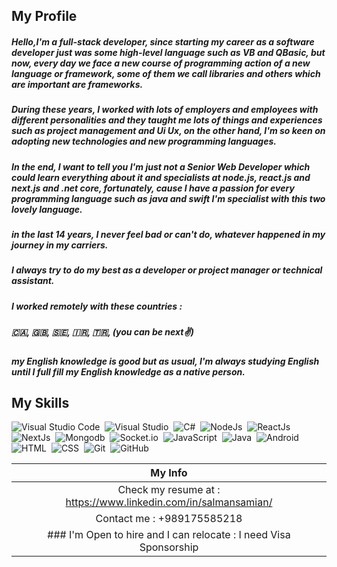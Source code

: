 ## My Profile

##### Hello,I'm a full-stack developer, since starting my career as a software developer just was some high-level language such as VB and QBasic, but now, every day we face a new course of programming action of a new language or framework, some of them we call libraries and others which are important are frameworks.

##### During these years, I worked with lots of employers and employees with different personalities and they taught me lots of things and experiences such as project management and Ui Ux, on the other hand, I'm so keen on adopting new technologies and new programming languages.

##### In the end, I want to tell you I'm just not a Senior Web Developer which could learn everything about it and specialists at node.js, react.js and next.js and .net core, fortunately, cause I have a passion for every programming language such as java and swift I'm specialist with this two lovely language. 

##### in the last 14 years, I never feel bad or can't do, whatever happened in my journey in my carriers.

##### I always try to do my best as a developer or project manager or technical assistant.

##### I worked remotely with these countries :
##### 🇨🇦, 🇬🇧, 🇸🇪, 🇮🇷, 🇹🇷, (you can be next✌)
##### my English knowledge is good but as usual, I'm always studying English until I full fill my English knowledge as a native person.   	



## My Skills

![Visual Studio Code](https://img.shields.io/badge/-Visual%20Studio%20Code-05122A?style=for-the-badge&logo=visual-studio-code&logoColor=007ACC)&nbsp;
![Visual Studio](https://img.shields.io/badge/-Visual%20Studio-05122A?style=for-the-badge&logo=visual-studio&logoColor=007ACC)&nbsp;
![C#](https://img.shields.io/badge/-CSharp-05122A?style=for-the-badge&logo=csharp)&nbsp;
![NodeJs](https://img.shields.io/badge/-NodeJs-05122A?style=for-the-badge&logo=node.js)&nbsp;
![ReactJs](https://img.shields.io/badge/-ReactJs-05122A?style=for-the-badge&logo=React)&nbsp;
![NextJs](https://img.shields.io/badge/-NextJs-05122A?style=for-the-badge&logo=Next.js)&nbsp;
![Mongodb](https://img.shields.io/badge/-Mongodb-05122A?style=for-the-badge&logo=Mongodb)&nbsp;
![Socket.io](https://img.shields.io/badge/-Socket.io-05122A?style=for-the-badge&logo=Socket.io)&nbsp;
![JavaScript](https://img.shields.io/badge/-JavaScript-05122A?style=for-the-badge&logo=javascript)&nbsp;
![Java](https://img.shields.io/badge/-Java-05122A?style=for-the-badge&logo=Java&logoColor=FFA518)&nbsp;
![Android](https://img.shields.io/badge/-Android-05122A?style=for-the-badge&logo=Android&logoColor=FFA518)&nbsp;
![HTML](https://img.shields.io/badge/-HTML-05122A?style=for-the-badge&logo=HTML5)&nbsp;
![CSS](https://img.shields.io/badge/-CSS-05122A?style=for-the-badge&logo=CSS3&logoColor=1572B6)&nbsp;
![Git](https://img.shields.io/badge/-Git-05122A?style=for-the-badge&logo=git)&nbsp;
![GitHub](https://img.shields.io/badge/-GitHub-05122A?style=for-the-badge&logo=github)&nbsp;






|My Info   	|
|:-:	|
|Check my resume at : https://www.linkedin.com/in/salmansamian/   	|
|Contact me : +989175585218   	|
| ### I'm Open to hire and I can relocate : I need Visa Sponsorship   	|
